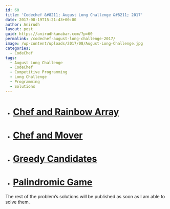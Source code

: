 ```yaml
---
id: 60
title: 'Codechef &#8211; August Long Challenge &#8211; 2017'
date: 2017-08-19T15:21:43+00:00
author: Anirudh
layout: post
guid: https://anirudhkanabar.com/?p=60
permalink: /codechef-august-long-challenge-2017/
image: /wp-content/uploads/2017/08/August-Long-Challenge.jpg
categories:
  - CodeChef
tags:
  - August Long Challenge
  - CodeChef
  - Competitive Programming
  - Long Challenge
  - Programming
  - Solutions
---
```

* # [Chef and Rainbow Array](https://www.codechef.com/AUG17/problems/RAINBOWA "Chef and Rainbow Array")

<script src="https://gist.github.com/Kingpin007/a5d960696ec1ea06f24f084b5b85bd43.js"></script>

* # [Chef and Mover](https://www.codechef.com/AUG17/problems/CHEFMOVR "Chef and Mover")

<script src="https://gist.github.com/Kingpin007/6c48a63687186423aa30b8f953f00799.js"></script>

* # [Greedy Candidates](https://www.codechef.com/AUG17/problems/GCAC "Greedy Candidates")

<script src="https://gist.github.com/Kingpin007/8f0372bf42c867b1a38a74447085e963.js"></script>

* # [Palindromic Game](https://www.codechef.com/AUG17/problems/PALINGAM "Palindromic Game")

<script src="https://gist.github.com/Kingpin007/832bc0892f0aea5566fa0b5be575594a.js"></script>

The rest of the problem&#8217;s solutions will be published as soon as I am able to solve them.